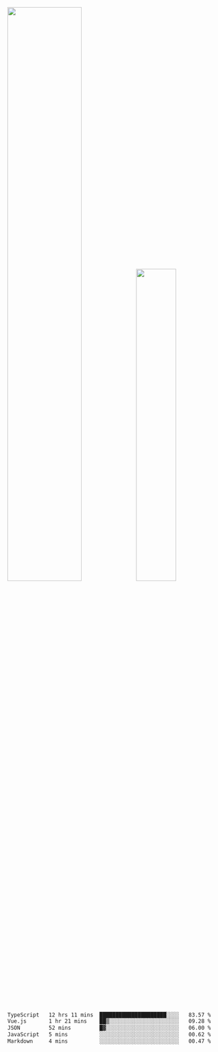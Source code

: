 <img align="" width="57.5%" src="https://github-readme-stats.vercel.app/api?username=Dream4ever&hide_title=true&hide_border=true&count_private=true&show_icons=true&include_all_commits=true&line_height=21" /><img align="" width="42.4%" src="https://github-readme-stats.vercel.app/api/top-langs/?username=Dream4ever&hide_title=true&count_private=true&show_icons=true&langs_count=6&hide_border=true&layout=compact" />

<!--START_SECTION:waka-->

```txt
TypeScript   12 hrs 11 mins  █████████████████████░░░░   83.57 %
Vue.js       1 hr 21 mins    ██▒░░░░░░░░░░░░░░░░░░░░░░   09.28 %
JSON         52 mins         █▓░░░░░░░░░░░░░░░░░░░░░░░   06.00 %
JavaScript   5 mins          ░░░░░░░░░░░░░░░░░░░░░░░░░   00.62 %
Markdown     4 mins          ░░░░░░░░░░░░░░░░░░░░░░░░░   00.47 %
```

<!--END_SECTION:waka-->
